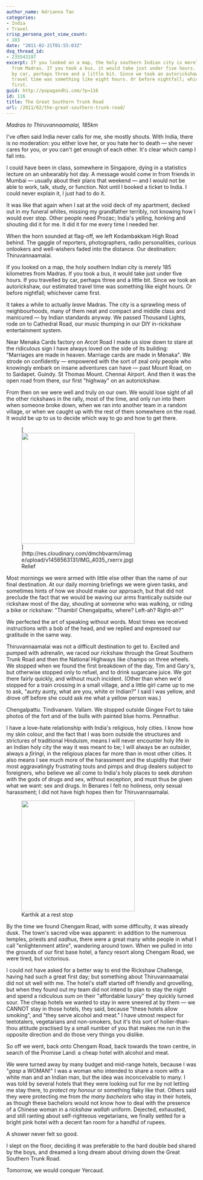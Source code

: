 ```yaml
---
author_name: Adrianna Tan
categories:
- India
- Travel
crisp_persona_post_view_count:
- 103
date: "2011-02-21T01:55:03Z"
dsq_thread_id:
- 235543197
excerpt: If you looked on a map, the holy southern Indian city is merely 185 kilometres
  from Madras. If you took a bus, it would take just under five hours. If you travelled
  by car, perhaps three and a little bit. Since we took an autorickshaw, our estimated
  travel time was something like eight hours. Or before nightfall; whichever came
  first.
guid: http://popagandhi.com/?p=116
id: 116
title: The Great Southern Trunk Road
url: /2011/02/the-great-southern-trunk-road/
---
```


_Madras to Thiruvannaamalai, 185km_

I've often said India never calls for me, she mostly shouts. With India, there is no moderation: you either love her, or you hate her to death — she never cares for you, or you can't get enough of each other. It's clear which camp I fall into.

I could have been in class, somewhere in Singapore, dying in a statistics lecture on an unbearably hot day. A message would come in from friends in Mumbai — usually about their plans that weekend — and I would not be able to work, talk, study, or function. Not until I booked a ticket to India. I could never explain it, I just had to do it.

It was like that again when I sat at the void deck of my apartment, decked out in my funeral whites, missing my grandfather terribly, not knowing how I would ever stop. Other people need Prozac; India's yelling, honking and shouting did it for me. It did it for me every time I needed her.

When the horn sounded at flag-off, we left Kodambakkam High Road behind. The gaggle of reporters, photographers, radio personalities, curious onlookers and well-wishers faded into the distance. Our destination: Thiruvannaamalai.

If you looked on a map, the holy southern Indian city is merely 185 kilometres from Madras. If you took a bus, it would take just under five hours. If you travelled by car, perhaps three and a little bit. Since we took an autorickshaw, our estimated travel time was something like eight hours. Or before nightfall; whichever came first.

It takes a while to actually _leave_ Madras. The city is a sprawling mess of neighbourhoods, many of them neat and compact and middle class and manicured — by Indian standards anyway. We passed Thousand Lights, rode on to Cathedral Road, our music thumping in our DIY in-rickshaw entertainment system.

Near Menaka Cards factory on Arcot Road I made us slow down to stare at the ridiculous sign I have always loved on the side of its building: "Marriages are made in heaven. Marriage cards are made in Menaka". We strode on confidently — empowered with the sort of zeal only people who knowingly embark on insane adventures can have — past Mount Road, on to Saidapet. Guindy. St Thomas Mount. Chennai Airport. And then it was the open road from there, our first "highway" on an autorickshaw.

From then on we were well and truly on our own. We would lose sight of all the other rickshaws in the rally, most of the time, and only run into them when someone broke down, when we ran into another team in a random village, or when we caught up with the rest of them somewhere on the road. It would be up to us to decide which way to go and how to get there.

<figure id="attachment_139" style="width: 300px" class="wp-caption alignleft">[<img src="http://res.cloudinary.com/dmchbvarm/image/upload/h_293,w_300/v1456563131/IMG_4035_rxerrx.jpg" alt="" title="Andrew in the Bush" width="300" height="293" class="size-medium wp-image-139" />](http://res.cloudinary.com/dmchbvarm/image/upload/v1456563131/IMG_4035_rxerrx.jpg)<figcaption class="wp-caption-text">Relief</figcaption></figure> Most mornings we were armed with little else other than the name of our final destination. At our daily morning briefings we were given tasks, and sometimes hints of how we should make our approach, but that did not preclude the fact that we would be waving our arms frantically outside our rickshaw most of the day, shouting at someone who was walking, or riding a bike or rickshaw: "Thambi! Chengalpattu, where? Left-ah? Right-ah?"

We perfected the art of speaking without words. Most times we received instructions with a bob of the head, and we replied and expressed our gratitude in the same way.

Thiruvannaamalai was not a difficult destination to get to. Excited and pumped with adrenalin, we raced our rickshaw through the Great Southern Trunk Road and then the National Highways like champs on three wheels. We stopped when we found the first breakdown of the day, Tim and Gary's, but otherwise stopped only to refuel, and to drink sugarcane juice. We got there fairly quickly, and without much incident. (Other than when we'd stopped for a train crossing in a small village, and a little girl came up to me to ask, "aunty aunty, what are you, white or Indian?" I said I was yellow, and drove off before she could ask me what a yellow person was.)

Chengalpattu. Tindivanam. Vallam. We stopped outside Gingee Fort to take photos of the fort and of the bulls with painted blue horns. Pennathur.

I have a love-hate relationship with India's religious, holy cities. I know how my skin colour, and the fact that I was born outside the structures and strictures of traditional Hinduism, means I will never encounter holy life in an Indian holy city the way it was meant to be; I will always be an outsider, always a _firingi_, in the religious places far more than in most other cities. It also means I see much more of the harassment and the stupidity that their most aggravatingly frustrating touts and pimps and drug dealers subject to foreigners, who believe we all come to India's holy places to seek _darshan_ with the gods of drugs and sex, without exception, and must thus be given what we want: sex and drugs. In Benares I felt no holiness, only sexual harassment; I did not have high hopes then for Thiruvannaamalai. <figure id="attachment_141" style="width: 300px" class="wp-caption alignright">[<img src="http://res.cloudinary.com/dmchbvarm/image/upload/h_293,w_300/v1456563124/IMG_4037_iqzi28.jpg" alt="" title="Karthik taking a break" width="300" height="293" class="size-medium wp-image-141" />](http://res.cloudinary.com/dmchbvarm/image/upload/v1456563124/IMG_4037_iqzi28.jpg)<figcaption class="wp-caption-text">Karthik at a rest stop</figcaption></figure>

By the time we found Chengam Road, with some difficulty, it was already dusk. The town's sacred vibe was apparent: in addition to the numerous temples, priests and _sadhus_, there were a great many white people in what I call "enlightenment attire", wandering around town. When we pulled in into the grounds of our first base hotel, a fancy resort along Chengam Road, we were tired, but victorious.

I could not have asked for a better way to end the Rickshaw Challenge, having had such a great first day; but something about Thiruvannaamalai did not sit well with me. The hotel's staff started off friendly and grovelling, but when they found out my team did not intend to plan to stay the night and spend a ridiculous sum on their "affordable luxury" they quickly turned sour. The cheap hotels we wanted to stay in were sneered at by them — we CANNOT stay in those hotels, they said, because "these hotels allow smoking", and "they serve alcohol and meat." I have utmost respect for teetotalers, vegetarians and non-smokers, but it's this sort of holier-than-thou attitude practised by a small number of you that makes me run in the opposite direction and do those very things you dislike.

So off we went, back onto Chengam Road, back towards the town centre, in search of the Promise Land: a cheap hotel with alcohol and meat.

We were turned away by many budget and mid-range hotels, because I was "_gasp_ a WOMAN!" I was a woman who intended to share a room with a white man and an Indian man, but the idea was inconceivable to many. I was told by several hotels that they were looking out for me by not letting me stay there, to _protect my honour_ or something flaky like that. Others said they were protecting me from _the many bachelors_ who stay in their hotels, as though these bachelors would not know how to deal with the presence of a Chinese woman in a _rickshaw wallah_ uniform. Dejected, exhausted, and still ranting about self-righteous vegetarians, we finally settled for a bright pink hotel with a decent fan room for a handful of rupees.

A shower never felt so good.

I slept on the floor, deciding it was preferable to the hard double bed shared by the boys, and dreamed a long dream about driving down the Great Southern Trunk Road.

Tomorrow, we would conquer Yercaud.
